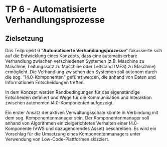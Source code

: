 # TP 6 - Automatisierte Verhandlungsprozesse
## Zielsetzung 
Das Teilprojekt 6 "**Automatisierte Verhandlungsprozesse**" fokussierte sich auf die Entwicklung eines Konzepts, dass eine automatisierbare Verhandlung zwischen verschiedenen Systemen (z.B. Maschine zu Maschine, Leitungssatz zu Maschine oder Leitstand (MES) zu Maschine) ermöglicht. Die Verhandlung zwischen den Systemen soll autonom durch die sog. "I4.0-Komponenten" geführt werden, die anhand von Daten und Informationen Entscheidungen treffen.  

In dem Konzept werden Randbedingungen für das eigenständige Entscheiden definiert und Wege für die Kommunikation und Interaktion zwischen autonomen I4.0-Komponenten aufgezeigt.  

Ein erster Ansatz der aktiven Verwaltungsschale könnte in Verbindung mit dem sog. Komponentenmanager sein. Der Komponentenmanager soll anhand von Algorithmen ein zielgerichtetes Verhalten einer I4.0-Komponente (VWS und dazugehörendes Asset) beschreiben. Es wird ein Vorschlag für die Umsetzung eines Komponentenmanagers unter Verwendung von Low-Code-Plattformen skizziert.
